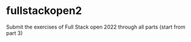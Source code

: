 # fullstackopen2
Submit the exercises of Full Stack open 2022 through all parts (start from part 3)
